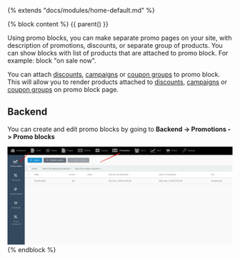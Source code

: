 {% extends "docs/modules/home-default.md" %}

{% block content %}
{{ parent() }}

Using promo blocks, you can make separate promo pages on your site, with description of promotions, discounts, or separate group of products.
You can show blocks with list of products that are attached to promo block. For example: block "on sale now".

You can attach [discounts](modules/discount/home.md), [campaigns](modules/campaign/home.md) or [coupon groups](modules/coupon-group/home.md) to promo block.
This will allow you to render products attached to [discounts](modules/discount/home.md), [campaigns](modules/campaign/home.md) or [coupon groups](modules/coupon-group/home.md) on promo block page. 

## Backend

You can create and edit promo blocks by going to **Backend -> Promotions -> Promo blocks**

![](./../../assets/images/backend-promo-block-1.png)
{% endblock %}

